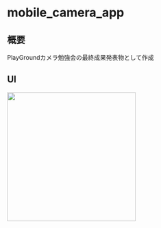 # mobile_camera_app

## 概要
PlayGroundカメラ勉強会の最終成果発表物として作成

## UI
<img src="https://user-images.githubusercontent.com/82624334/222011688-0e3f6d14-8745-4788-a1c9-461ff934f384.png" width="300">
